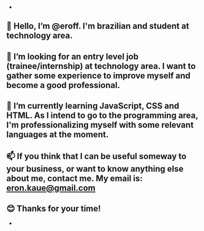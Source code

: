   -
  👋 Hello, I’m @eroff. I'm brazilian and student at technology area.
  -
  👀 I’m looking for an entry level job (trainee/internship) at technology area. I want to gather some experience to improve myself and become a good professional.
  -
  🌱 I’m currently learning JavaScript, CSS and HTML. As I intend to go to the programming area, I'm professionalizing myself with some relevant languages at the moment.
  -
  📫 If you think that I can be useful someway to your business, or want to know anything else about me, contact me. My email is: eron.kaue@gmail.com
  -
  😊 Thanks for your time!
  -
  -
